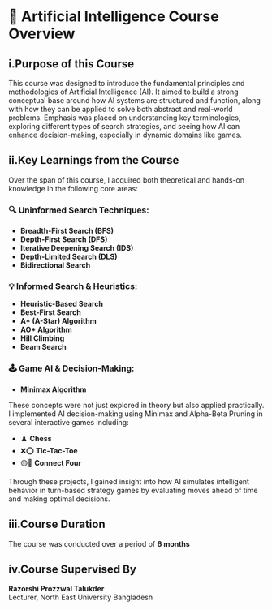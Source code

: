# 🧠 Artificial Intelligence Course Overview

## i.Purpose of this Course
This course was designed to introduce the fundamental principles and methodologies of Artificial Intelligence (AI). It aimed to build a strong conceptual base around how AI systems are structured and function, along with how they can be applied to solve both abstract and real-world problems. Emphasis was placed on understanding key terminologies, exploring different types of search strategies, and seeing how AI can enhance decision-making, especially in dynamic domains like games.

## ii.Key Learnings from the Course
Over the span of this course, I acquired both theoretical and hands-on knowledge in the following core areas:

### 🔍 Uninformed Search Techniques:
- **Breadth-First Search (BFS)**
- **Depth-First Search (DFS)**
- **Iterative Deepening Search (IDS)**
- **Depth-Limited Search (DLS)**
- **Bidirectional Search**

### 💡 Informed Search & Heuristics:
- **Heuristic-Based Search**
- **Best-First Search**
- **A\* (A-Star) Algorithm**
- **AO\* Algorithm**
- **Hill Climbing**
- **Beam Search**

### 🕹️ Game AI & Decision-Making:
- **Minimax Algorithm**
  

These concepts were not just explored in theory but also applied practically. I implemented AI decision-making using Minimax and Alpha-Beta Pruning in several interactive games including:
- ♟️ **Chess**
- ❌⭕ **Tic-Tac-Toe**
- 🟡🔴 **Connect Four**

Through these projects, I gained insight into how AI simulates intelligent behavior in turn-based strategy games by evaluating moves ahead of time and making optimal decisions.

## iii.Course Duration
The course was conducted over a period of **6 months**

## iv.Course Supervised By
**Razorshi Prozzwal Talukder**  
Lecturer, North East University Bangladesh

